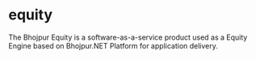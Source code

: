 # equity
The Bhojpur Equity is a software-as-a-service product used as a Equity Engine based on Bhojpur.NET Platform for application delivery.
